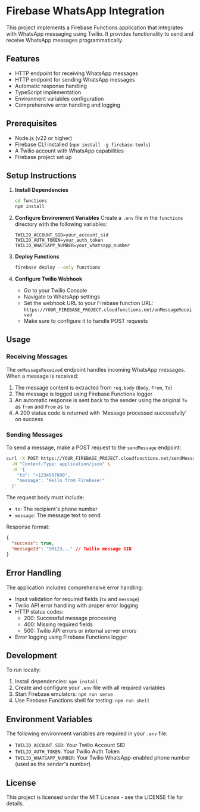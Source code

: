# Firebase WhatsApp Integration

This project implements a Firebase Functions application that integrates with WhatsApp messaging using Twilio. It provides functionality to send and receive WhatsApp messages programmatically.

## Features

- HTTP endpoint for receiving WhatsApp messages
- HTTP endpoint for sending WhatsApp messages
- Automatic response handling
- TypeScript implementation
- Environment variables configuration
- Comprehensive error handling and logging

## Prerequisites

- Node.js (v22 or higher)
- Firebase CLI installed (`npm install -g firebase-tools`)
- A Twilio account with WhatsApp capabilities
- Firebase project set up

## Setup Instructions

1. **Install Dependencies**
   ```bash
   cd functions
   npm install
   ```

2. **Configure Environment Variables**
   Create a `.env` file in the `functions` directory with the following variables:
   ```env
   TWILIO_ACCOUNT_SID=your_account_sid
   TWILIO_AUTH_TOKEN=your_auth_token
   TWILIO_WHATSAPP_NUMBER=your_whatsapp_number
   ```

3. **Deploy Functions**
   ```bash
   firebase deploy --only functions
   ```

4. **Configure Twilio Webhook**
   - Go to your Twilio Console
   - Navigate to WhatsApp settings
   - Set the webhook URL to your Firebase function URL: `https://YOUR_FIREBASE_PROJECT.cloudfunctions.net/onMessageReceived`
   - Make sure to configure it to handle POST requests

## Usage

### Receiving Messages

The `onMessageReceived` endpoint handles incoming WhatsApp messages. When a message is received:
1. The message content is extracted from `req.body` (`Body`, `From`, `To`)
2. The message is logged using Firebase Functions logger
3. An automatic response is sent back to the sender using the original `To` as `from` and `From` as `to`
4. A 200 status code is returned with 'Message processed successfully' on success

### Sending Messages

To send a message, make a POST request to the `sendMessage` endpoint:

```bash
curl -X POST https://YOUR_FIREBASE_PROJECT.cloudfunctions.net/sendMessage \
  -H "Content-Type: application/json" \
  -d '{
    "to": "+1234567890",
    "message": "Hello from Firebase!"
  }'
```

The request body must include:
- `to`: The recipient's phone number
- `message`: The message text to send

Response format:
```json
{
  "success": true,
  "messageId": "SM123..." // Twilio message SID
}
```

## Error Handling

The application includes comprehensive error handling:
- Input validation for required fields (`to` and `message`)
- Twilio API error handling with proper error logging
- HTTP status codes:
  - 200: Successful message processing
  - 400: Missing required fields
  - 500: Twilio API errors or internal server errors
- Error logging using Firebase Functions logger

## Development

To run locally:
1. Install dependencies: `npm install`
2. Create and configure your `.env` file with all required variables
3. Start Firebase emulators: `npm run serve`
4. Use Firebase Functions shell for testing: `npm run shell`

## Environment Variables

The following environment variables are required in your `.env` file:
- `TWILIO_ACCOUNT_SID`: Your Twilio Account SID
- `TWILIO_AUTH_TOKEN`: Your Twilio Auth Token
- `TWILIO_WHATSAPP_NUMBER`: Your Twilio WhatsApp-enabled phone number (used as the sender's number)

## License

This project is licensed under the MIT License - see the LICENSE file for details. 